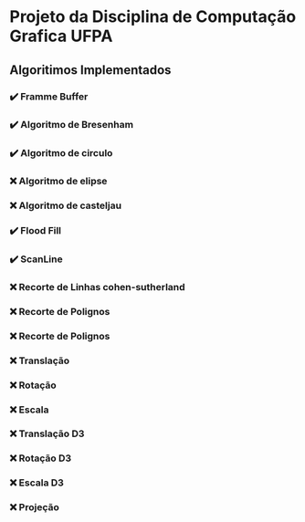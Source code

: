 # Projeto da Disciplina de Computação Grafica UFPA

## Algoritimos Implementados

### :heavy_check_mark: Framme Buffer

### :heavy_check_mark: Algoritmo de Bresenham

### :heavy_check_mark: Algoritmo de circulo

### :x: Algoritmo de elipse

### :x: Algoritmo de casteljau

###  :heavy_check_mark: Flood Fill

###  :heavy_check_mark: ScanLine

### :x: Recorte de Linhas cohen-sutherland

### :x: Recorte de Polignos

### :x: Recorte de Polignos

### :x:  Translação

### :x: Rotação

### :x: Escala

### :x:  Translação D3

### :x: Rotação D3

### :x: Escala D3

### :x: Projeção


